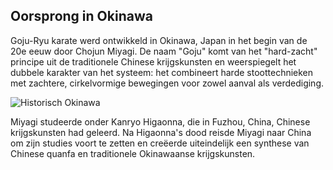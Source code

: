 ## Oorsprong in Okinawa

Goju-Ryu karate werd ontwikkeld in Okinawa, Japan in het begin van de 20e eeuw door Chojun Miyagi. De naam "Goju" komt van het "hard-zacht" principe uit de traditionele Chinese krijgskunsten en weerspiegelt het dubbele karakter van het systeem: het combineert harde stoottechnieken met zachtere, cirkelvormige bewegingen voor zowel aanval als verdediging.

![Historisch Okinawa](https://images.unsplash.com/photo-1599232288126-22253d9ba3e2?q=80&w=1964&auto=format&fit=crop)

Miyagi studeerde onder Kanryo Higaonna, die in Fuzhou, China, Chinese krijgskunsten had geleerd. Na Higaonna's dood reisde Miyagi naar China om zijn studies voort te zetten en creëerde uiteindelijk een synthese van Chinese quanfa en traditionele Okinawaanse krijgskunsten. 